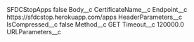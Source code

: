 <?xml version="1.0" encoding="UTF-8"?>
<CustomMetadata xmlns="http://soap.sforce.com/2006/04/metadata" xmlns:xsi="http://www.w3.org/2001/XMLSchema-instance" xmlns:xsd="http://www.w3.org/2001/XMLSchema">
    <label>SFDCStopApps</label>
    <protected>false</protected>
    <values>
        <field>Body__c</field>
        <value xsi:nil="true"/>
    </values>
    <values>
        <field>CertificateName__c</field>
        <value xsi:nil="true"/>
    </values>
    <values>
        <field>Endpoint__c</field>
        <value xsi:type="xsd:string">https://sfdcstop.herokuapp.com/apps</value>
    </values>
    <values>
        <field>HeaderParameters__c</field>
        <value xsi:nil="true"/>
    </values>
    <values>
        <field>IsCompressed__c</field>
        <value xsi:type="xsd:boolean">false</value>
    </values>
    <values>
        <field>Method__c</field>
        <value xsi:type="xsd:string">GET</value>
    </values>
    <values>
        <field>Timeout__c</field>
        <value xsi:type="xsd:double">120000.0</value>
    </values>
    <values>
        <field>URLParameters__c</field>
        <value xsi:nil="true"/>
    </values>
</CustomMetadata>
